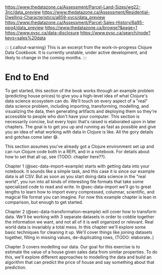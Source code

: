 https://www.thedatazone.ca/Assessment/Parcel-Land-Sizes/wg22-3ric/data_preview
https://www.thedatazone.ca/Assessment/Residential-Dwelling-Characteristics/a859-xvcs/data_preview
https://www.thedatazone.ca/Assessment/Parcel-Sales-History/6a95-ppg4/data_preview
https://www.thedatazone.ca/browse?&page=1
https://www.pvsc.ca/data-disclosure
https://www.pvsc.ca/search/node?keys=sales%20data

::: {.callout-warning}
This is an excerpt from the work-in-progress Clojure Data Cookbook. It is currently unstable, under active development, and likely to change in the coming months.
:::

# End to End

To get started, this section of the book works through an example problem (predicting house prices) to give you a high-level idea of what Clojure's data science ecosystem can do. We'll touch on every aspect of a "real" data science problem, including importing, transforming, modelling, and visualizing the data, then generating artifacts and deploying them so they're accessible to people who don't have your computer. This section is necessarily concise, but every topic that's raised is elaborated upon in later chapters. The goal is to get you up and running as fast as possible and give you an idea of what working with data in Clojure is like. All the gory details and gotchas come later 😄.

This section assumes you've already got a Clojure environment set up and can run Clojure code both in a REPL and in a notebook. For details about how to set that all up, see (TODO: chapter here??).

Chapter 1 (@sec-data-import-example) starts with getting data into your notebook. It sounds like a simple task, and this case it is since our example data is all CSV. But as soon as you start doing data science in the "real world", you run into all kinds of interesting file formats that take some specialized code to read and write. In @sec-data-import we'll go to great lengths to learn how to import every compressed, columnar, scientific, and magical file format you can imagine. For now this example chapter is lean in comparison, but enough to get started.

Chapter 2 (@sec-data-transformation-example) will cover how to transform data. We'll be working with 3 separate datasets in order to cobble together the information we want, and not all of it is well organized or relevant. Real world data is invariably a total mess. In this chapter we'll explore some basic techniques for cleaning it up. We'll cover things like joining datasets together, filling in missing values, de-duplicating rows, (TODO: elaborate..)

Chapter 3 covers modelling our data. Our goal for this exercise is to estimate the value of a house given sales data from similar properties. To do this, we'll explore different approaches to modelling the data and build an algorithm that can predict the price of house and say something about that prediction.
